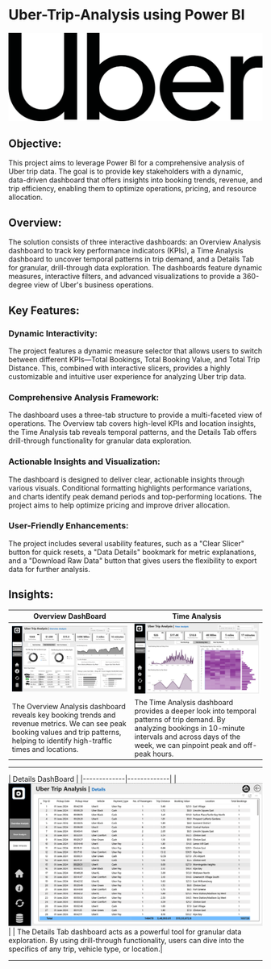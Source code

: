 # Uber-Trip-Analysis using Power BI
![Uber Logo](https://github.com/Nimisha-Soni/Uber-Trip-Analysis/blob/main/1659761100uber-logo-png.png)

## Objective:
This project aims to leverage Power BI for a comprehensive analysis of Uber trip data. The goal is to provide key stakeholders with a dynamic, data-driven dashboard that offers insights into booking trends, revenue, and trip efficiency, enabling them to optimize operations, pricing, and resource allocation.

## Overview:
The solution consists of three interactive dashboards: an Overview Analysis dashboard to track key performance indicators (KPIs), a Time Analysis dashboard to uncover temporal patterns in trip demand, and a Details Tab for granular, drill-through data exploration. The dashboards feature dynamic measures, interactive filters, and advanced visualizations to provide a 360-degree view of Uber's business operations.

## Key Features:
### Dynamic Interactivity:
The project features a dynamic measure selector that allows users to switch between different KPIs—Total Bookings, Total Booking Value, and Total Trip Distance. This, combined with interactive slicers, provides a highly customizable and intuitive user experience for analyzing Uber trip data.

### Comprehensive Analysis Framework:
The dashboard uses a three-tab structure to provide a multi-faceted view of operations. The Overview tab covers high-level KPIs and location insights, the Time Analysis tab reveals temporal patterns, and the Details Tab offers drill-through functionality for granular data exploration.

### Actionable Insights and Visualization:
The dashboard is designed to deliver clear, actionable insights through various visuals. Conditional formatting highlights performance variations, and charts identify peak demand periods and top-performing locations. The project aims to help optimize pricing and improve driver allocation.

### User-Friendly Enhancements:
The project includes several usability features, such as a "Clear Slicer" button for quick resets, a "Data Details" bookmark for metric explanations, and a "Download Raw Data" button that gives users the flexibility to export data for further analysis.

## Insights:

| Overview DashBoard | Time Analysis |
|-------------|-------------|
| ![Overview DashBoard](https://github.com/Nimisha-Soni/Uber-Trip-Analysis/blob/main/DashBoard/Screenshot%202025-08-27%20141036.png) | ![hospital_insights](https://github.com/Nimisha-Soni/Uber-Trip-Analysis/blob/main/DashBoard/Screenshot%202025-08-27%20141052.png) |
|The Overview Analysis dashboard reveals key booking trends and revenue metrics. We can see peak booking values and trip patterns, helping to identify high-traffic times and locations. | The Time Analysis dashboard provides a deeper look into temporal patterns of trip demand. By analyzing bookings in 10-minute intervals and across days of the week, we can pinpoint peak and off-peak hours.|

---

| Details DashBoard |
|-------------|-------------|
| ![patient_outcome_analysis](https://github.com/Nimisha-Soni/Uber-Trip-Analysis/blob/main/DashBoard/Screenshot%202025-08-27%20141107.png) |
| The Details Tab dashboard acts as a powerful tool for granular data exploration. By using drill-through functionality, users can dive into the specifics of any trip, vehicle type, or location.|

---

